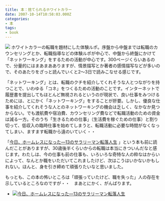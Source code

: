 ```yaml
---
title: 本：捨てられるホワイトカラー
date: 2007-10-14T10:58:03.000Z
categories:
- 本
tags:
- book
---
```

[![](http://g-ec2.images-amazon.com/images/I/511Z603taOL._SL180_.jpg)](http://www.amazon.co.jp/gp/product/4492260854/249-8435951-8869142?ie=UTF8&tag=yutakayamaguc-22&linkCode=xm2&camp=247&creativeASIN=4492260854) ホワイトカラーの転職を題材にした体験ルポ。序盤から中盤までは転職のカウンセリングとか、転職指導などの体験ルポが中心で、中盤から終盤にかけて「ネットワーキング」をするための活動が中心です。300ページくらいあるので、分量的にはまあまあありますが、情景描写とか著者の感情描写などが多いので、そのあたりをざっと読んでいくと2〜3日で読みこなせる感じです。

<!-- more -->

「ネットワーキング」とは、転職のクチを紹介してくれそうな人とつながりを持つことで、いわゆる「コネ」をつくるための活動のことです。インターネットで履歴書を提出してもほとんど無視されるというのが現状で、良い仕事をみつけるためには、とにかく「ネットワーキング」をすることが肝要。しかし、優良な仕事を紹介してくれそうな人とのネットワーキングの機会は乏しく、なかなか見つからない。でも渡航費や宿泊費、カウンセリング費などで転職活動のための資金は減る一方。そのうち「生きるための仕事」（生活費を稼ぐための仕事）と割り切って、低収入の臨時仕事を始めてしまうと、転職活動に必要な時間がなくなってしまい、ますます転職から遠のいていく・・

「[今日、ホームレスになった―13のサラリーマン転落人生](http://www.amazon.co.jp/gp/product/4289005144/249-8435951-8869142?ie=UTF8&tag=yutakayamaguc-22&linkCode=xm2&camp=247&creativeASIN=4289005144) 」という本も前に読んだことがありますが、30歳後半くらいからの転職は本当にきついんだなと感じます。わたしは、今の仕事も前の仕事も、いろいろな奇特な人の粋なはからいによって、なんとか職をいただいてこれましたけど、次はこうはいかないかもしれない。ほんと、身を引き締めて頑張りたいなと思いました。

もっとも、この本の怖いところは「頑張っていたけど、職を失った」人の存在を示しているところなのですが・・　まあとにかく、がんばります。

*   [![](http://g-ec2.images-amazon.com/images/I/51FS0J9HAML._SL100_.jpg)今日、ホームレスになった―13のサラリーマン転落人生](http://www.amazon.co.jp/gp/product/4289005144/249-8435951-8869142?ie=UTF8&tag=yutakayamaguc-22&linkCode=xm2&camp=247&creativeASIN=4289005144)
